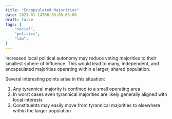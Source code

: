 ```yaml
---
title: "Encapsulated Majorities"
date: 2021-01-14T08:30:00-05:00
draft: false
tags: [
	"social",
	"politics",
	"law",
]
---
```


Increased local political autonomy may reduce voting majorities to their smallest sphere of influence.  This would lead to many, independent, and encapsulated majorities operating within a larger, shared population.

Several interesting points arise in this situation:

1. Any tyrannical majority is confined to a small operating area
2. In worst cases even tyrannical majorities are likely generally aligned with local interests
3. Constituents may easily move from tyrannical majorities to elsewhere within the larger population
